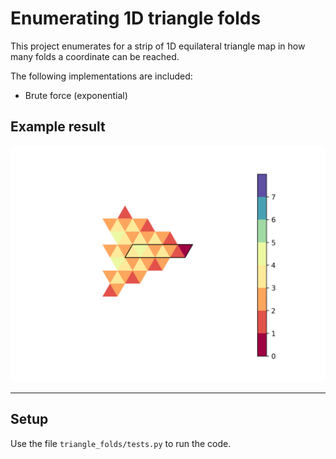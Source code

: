 # Enumerating 1D triangle folds

This project enumerates for a strip of 1D equilateral triangle map in how many folds a coordinate can be reached.

The following implementations are included:
- Brute force (exponential)

## Example result
![alt text](example.png?raw=true)

---
## Setup
Use the file `triangle_folds/tests.py` to run the code.
